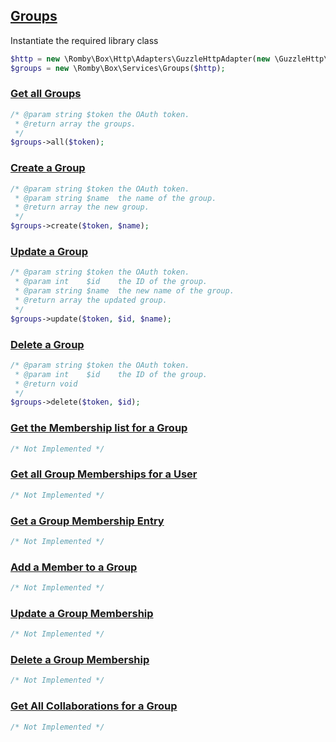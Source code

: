 ## [Groups](https://developers.box.com/docs/#groups)

Instantiate the required library class
```php
$http = new \Romby\Box\Http\Adapters\GuzzleHttpAdapter(new \GuzzleHttp\Client())
$groups = new \Romby\Box\Services\Groups($http);
```

### [Get all Groups](https://developers.box.com/docs/#groups-get-all-groups)
```php
/* @param string $token the OAuth token.
 * @return array the groups.
 */
$groups->all($token);
```

### [Create a Group](https://developers.box.com/docs/#groups-create-a-group)
```php
/* @param string $token the OAuth token.
 * @param string $name  the name of the group.
 * @return array the new group.
 */
$groups->create($token, $name);
```

### [Update a Group](https://developers.box.com/docs/#update-a-group)
```php
/* @param string $token the OAuth token.
 * @param int    $id    the ID of the group.
 * @param string $name  the new name of the group.
 * @return array the updated group.
 */
$groups->update($token, $id, $name);
```

### [Delete a Group](https://developers.box.com/docs/#delete-a-group)
```php
/* @param string $token the OAuth token.
 * @param int    $id    the ID of the group.
 * @return void
 */
$groups->delete($token, $id);
```

### [Get the Membership list for a Group](https://developers.box.com/docs/#groups-get-the-membership-list-for-a-group)
```php
/* Not Implemented */
```

### [Get all Group Memberships for a User](https://developers.box.com/docs/#groups-get-all-group-memberships-for-a-user)
```php
/* Not Implemented */
```

### [Get a Group Membership Entry](https://developers.box.com/docs/#groups-get-a-group-membership-entry)
```php
/* Not Implemented */
```

### [Add a Member to a Group](https://developers.box.com/docs/#groups-add-a-member-to-a-group)
```php
/* Not Implemented */
```

### [Update a Group Membership](https://developers.box.com/docs/#groups-update-a-group-membership)
```php
/* Not Implemented */
```

### [Delete a Group Membership](https://developers.box.com/docs/#groups-delete-a-group-membership)
```php
/* Not Implemented */
```

### [Get All Collaborations for a Group](https://developers.box.com/docs/#get-all-collaborations-for-a-group)
```php
/* Not Implemented */
```